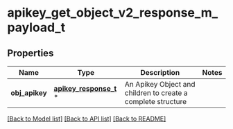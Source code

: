 # apikey_get_object_v2_response_m_payload_t

## Properties
Name | Type | Description | Notes
------------ | ------------- | ------------- | -------------
**obj_apikey** | [**apikey_response_t**](apikey_response.md) \* | An Apikey Object and children to create a complete structure | 

[[Back to Model list]](../README.md#documentation-for-models) [[Back to API list]](../README.md#documentation-for-api-endpoints) [[Back to README]](../README.md)


